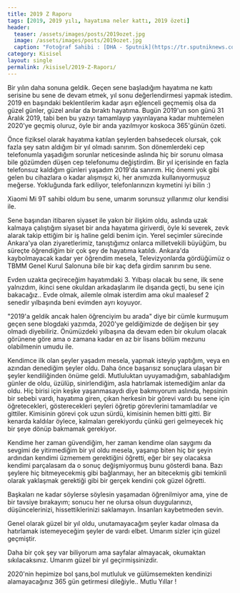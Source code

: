 ```yaml
---
title: 2019 Z Raporu
tags: [2019, 2019 yılı, hayatıma neler kattı, 2019 özeti]
header:
  teaser: /assets/images/posts/2019ozet.jpg
  image: /assets/images/posts/2019ozet.jpg
  caption: "Fotoğraf Sahibi : [DHA - Sputnik](https://tr.sputniknews.com/turkiye/201912301040938343-ibb-yilbasinda-bogazda-havai-fisek-gosterisi-duzenleyecek/)"
category: Kisisel
layout: single
permalink: /kisisel/2019-Z-Raporı/
---
```


Bir yılın daha sonuna geldik. Geçen sene başladığım hayatıma ne kattı serisine bu sene de devam etmek, yıl sonu değerlendirmesi yapmak istedim. 2019 en başındaki beklentilerim kadar aşırı eğlenceli geçmemiş olsa da güzel günler, güzel anılar da bıraktı hayatıma. Bugün 2019'un son günü 31 Aralık 2019, tabi ben bu yazıyı tamamlayıp yayınlayana kadar muhtemelen 2020'ye geçmiş oluruz, öyle bir anda yazılmıyor koskoca 365'günün özeti.

Önce fiziksel olarak hayatıma katılan şeylerden bahsedecek olursak, çok fazla şey satın aldığım bir yıl olmadı sanırım. Son dönemlerdeki cep telefonumla yaşadığım sorunlar neticesinde aslında hiç bir sorunu olmasa bile gözümden düşen cep telefonumu değiştirdim. Bir yıl içerisinde en fazla telefonsuz kaldığım günleri yaşadım 2019'da sanırım. Hiç önemi yok gibi gelen bu cihazlara o kadar alışmışız ki, her anımızda kullanıyormuşuz meğerse. Yokluğunda fark ediliyor, telefonlarınızın kıymetini iyi bilin :)

Xiaomi Mi 9T sahibi oldum bu sene, umarım sorunsuz yıllarımız olur kendisi ile.

Sene başından itibaren siyaset ile yakın bir ilişkim oldu, aslında uzak kalmaya çalıştığım siyaset bir anda hayatıma giriverdi, öyle ki severek, zevk alarak takip ettiğim bir iş haline geldi benim için. Yerel seçimler sürecinde Ankara'ya olan ziyaretlerimiz, tanıştığımız onlarca milletvekili büyüğüm, bu süreçte öğrendiğim bir çok şey de hayatıma katıldı. Ankara'da kaybolmayacak kadar yer öğrendim mesela, Televizyonlarda gördüğümüz o TBMM Genel Kurul Salonuna bile bir kaç defa girdim sanırım bu sene.

Evden uzakta geçireceğim hayatımdaki 3. Yılbaşı olacak bu sene, ilk sene yalnızdım, ikinci sene okuldan arkadaşlarım ile dışarıda geçti, bu sene için bakacağız.. Evde olmak, ailemle olmak isterdim ama okul maalesef 2 senedir yılbaşında beni evimden ayrı koyuyor.

"2019'a geldik ancak halen öğrenciyim bu arada" diye bir cümle kurmuşum geçen sene blogdaki yazımda, 2020'ye geldiğimizde de değişen bir şey olmadı diyebiliriz. Önümüzdeki yılbaşına da devam eden bir okulum olacak görünene göre ama o zamana kadar en az bir lisans bölüm mezunu olabilmenin umudu ile.

Kendimce ilk olan şeyler yaşadım mesela, yapmak isteyip yaptığım, veya en azından denediğim şeyler oldu. Daha önce başarısız sonuçlara ulaşan bir şeyler kendiliğinden önüme geldi. Mutluluktan uyuyamadığım, sabahladığım günler de oldu, üzülüp, sinirlendiğim, asla hatırlamak istemediğim anlar da oldu. Hiç birisi için keşke yaşanmasaydı diye bakmıyorum aslında, hepsinin bir sebebi vardı, hayatıma giren, çıkan herkesin bir görevi vardı bu sene için öğretecekleri, gösterecekleri şeyleri öğretip görevlerini tamamladılar ve gittiler. Kimisinin görevi çok uzun sürdü, kimisinin hemen bitti gitti. Bir kenarda kaldılar öylece, kalmaları gerekiyordu çünkü geri gelmeyecek hiç bir şeye dönüp bakmamak gerekiyor.

Kendime her zaman güvendiğim, her zaman kendime olan saygımı da sevgimi de yitirmediğim bir yıl oldu mesela, yaşanıp biten hiç bir şeyin ardından kendimi üzmemem gerektiğini öğretti, eğer bir şey olacaksa kendimi parçalasam da o sonuç değişmiyormuş bunu gösterdi bana. Bazı şeylere hiç bitmeyecekmiş gibi bağlanmayı, her an bitecekmiş gibi temkinli olarak yaklaşmak gerektiği gibi bir gerçek kendini çok güzel öğretti.

Başkaları ne kadar söylerse söylesin yaşamadan öğrenilmiyor ama, yine de bir tavsiye bırakayım; sonucu her ne olursa olsun duygularınızı, düşüncelerinizi, hissettiklerinizi saklamayın. İnsanları kaybetmeden sevin.

Genel olarak güzel bir yıl oldu, unutamayacağım şeyler kadar olmasa da hatırlamak istemeyeceğim şeyler de vardı elbet. Umarım sizler için güzel geçmiştir.

Daha bir çok şey var biliyorum ama sayfalar almayacak, okumaktan sıkılacaksınız.
Umarım güzel bir yıl geçirmişsinizdir.

2020'nin hepimize bol şans,bol mutluluk ve gülümsemekten kendinizi alamayacağınız 365 gün getirmesi dileğiyle.. Mutlu Yıllar !

